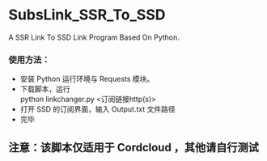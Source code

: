 # SubsLink_SSR_To_SSD
A SSR Link To SSD Link Program Based On Python.

### 使用方法：
- 安装 Python 运行环境与 Requests 模块。
- 下载脚本，运行<br>
python linkchanger.py <订阅链接http(s)>
- 打开 SSD 的订阅界面，输入 Output.txt 文件路径
- 完毕

## 注意：该脚本仅适用于 Cordcloud ，其他请自行测试
